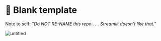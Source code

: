 # 🎈 Blank template

Note to self: *"Do NOT RE-NAME this repo . . . Streamlit doesn't like that."*

![untitled](https://github.com/user-attachments/assets/fc15cf8e-2cd6-484a-94d0-3016b851f4b9)
